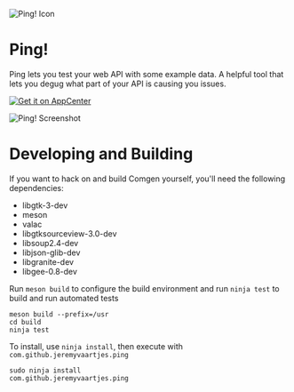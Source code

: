 ![Ping! Icon](https://raw.githubusercontent.com/jeremyvaartjes/ping/master/ping.png)

Ping!
=====

Ping lets you test your web API with some example data. A helpful tool that lets you degug what part of your API is causing you issues.

[![Get it on AppCenter](https://appcenter.elementary.io/badge.svg)](https://appcenter.elementary.io/com.github.jeremyvaartjes.ping)﻿

![Ping! Screenshot](https://raw.githubusercontent.com/jeremyvaartjes/ping/master/data/screenshot-2.png)

Developing and Building
=======================

If you want to hack on and build Comgen yourself, you'll need the following dependencies:

* libgtk-3-dev
* meson
* valac
* libgtksourceview-3.0-dev
* libsoup2.4-dev
* libjson-glib-dev
* libgranite-dev
* libgee-0.8-dev

Run `meson build` to configure the build environment and run `ninja test` to build and run automated tests

```
meson build --prefix=/usr
cd build
ninja test
```

To install, use `ninja install`, then execute with `com.github.jeremyvaartjes.ping`

```
sudo ninja install
com.github.jeremyvaartjes.ping
```
